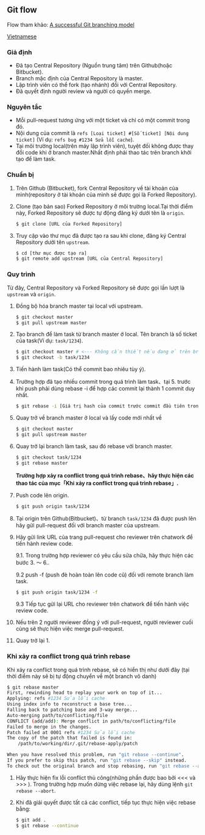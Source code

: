 ## Git flow

Flow tham khảo: [A successful Git branching model](http://nvie.com/posts/a-successful-git-branching-model/)

[Vietnamese](https://viblo.asia/kanamikiii/posts/ZabG9zy4vzY6)

### Giả định
* Đã tạo Central Repository (Nguồn trung tâm) trên Github(hoặc Bitbucket).
* Branch mặc định của Central Repository là master.
* Lập trình viên có thể  fork (tạo nhánh) đối với Central Repository.
* Đã quyết định người review và người có quyền merge.

### Nguyên tắc
* Mỗi pull-request tương ứng với một ticket và chỉ có một commit trong đó.
* Nội dung của commit là `refs [Loại ticket] #[Số ticket] [Nội dung ticket]` (Ví dụ: `refs bug #1234 Sửa lỗi cache`).
* Tại môi trường local(trên máy lập trình viên), tuyệt đối không được thay đổi code khi ở branch master.Nhất định phải thao tác trên branch khởi tạo để làm task.

### Chuẩn bị

1. Trên Github (Bitbucket), fork Central Repository về tài khoản của mình(repository ở tài khoản của mình sẽ được gọi là Forked Repository).

2. Clone (tạo bản sao) Forked Repository ở môi trường local.Tại thời điểm này, Forked Repository sẽ được tự động đăng ký dưới tên là `origin`.
    ```sh
    $ git clone [URL của Forked Repository]
    ```

3. Truy cập vào thư mục đã được tạo ra sau khi clone, đăng ký Central Repository dưới tên `upstream`.
    ```sh
    $ cd [thư mục được tạo ra]
    $ git remote add upstream [URL của Central Repository]
    ```

### Quy trình

Từ đây, Central Repository và Forked Repository sẽ được gọi lần lượt là `upstream` và `origin`.

1. Đồng bộ hóa branch master tại local với upstream.
    ```sh
    $ git checkout master
    $ git pull upstream master
    ```

2. Tạo branch để làm task từ branch master ở local. Tên branch là số ticket của task(Ví dụ: `task/1234`).
    ```sh
    $ git checkout master # <--- Không cần thiết nếu đang ở trên branch master
    $ git checkout -b task/1234
    ```

3. Tiến hành làm task(Có thể commit bao nhiêu tùy ý).

4. Trường hợp đã tạo nhiều commit trong quá trình làm task、tại 5. trước khi push phải dùng rebase -i để hợp các commit lại thành 1 commit duy nhất.
    ```sh
    $ git rebase -i [Giá trị hash của commit trước commit đầu tiên trong quá trình làm task]
    ```

5. Quay trở về branch master ở local và lấy code mới nhất về

    ```sh
    $ git checkout master
    $ git pull upstream master
    ```

6. Quay trở lại branch làm task, sau đó rebase với branch master.

    ```sh
    $ git checkout task/1234
    $ git rebase master
    ```
    **Trường hợp xảy ra conflict trong quá trình rebase、hãy thực hiện các thao tác của mục「Khi xảy ra conflict trong quá trình rebase」.**

7. Push code lên origin.

    ```sh
    $ git push origin task/1234
    ```

8. Tại origin trên Github(Bitbucket)、từ branch `task/1234` đã được push lên hãy gửi pull-request đối với branch master của upstream.

9. Hãy gửi link URL của trang pull-request cho reviewer trên chatwork để tiến hành review code.

    9.1. Trong trường hợp reviewer có yêu cầu sửa chữa, hãy thực hiện các bước 3. 〜 6..

    9.2 push -f (push đè hoàn toàn lên code cũ) đối với remote branch làm task.
    ```sh
    $ git push origin task/1234 -f
    ```

    9.3 Tiếp tục gửi lại URL cho reviewer trên chatwork để tiến hành việc review code.

10. Nếu trên 2 người reviewer đồng ý với pull-request, người reviewer cuối cùng sẽ thực hiện việc merge pull-request.
11. Quay trở lại 1.

### Khi xảy ra conflict trong quá trình rebase

Khi xảy ra conflict trong quá trình rebase, sẽ có hiển thị như dưới đây (tại thời điểm này sẽ bị tự động chuyển về một branch vô danh)
```sh
$ git rebase master
First, rewinding head to replay your work on top of it...
Applying: refs #1234 Sửa lỗi cache
Using index info to reconstruct a base tree...
Falling back to patching base and 3-way merge...
Auto-merging path/to/conflicting/file
CONFLICT (add/add): Merge conflict in path/to/conflicting/file
Failed to merge in the changes.
Patch failed at 0001 refs #1234 Sửa lỗi cache
The copy of the patch that failed is found in:
    /path/to/working/dir/.git/rebase-apply/patch

When you have resolved this problem, run "git rebase --continue".
If you prefer to skip this patch, run "git rebase --skip" instead.
To check out the original branch and stop rebasing, run "git rebase --abort".
```

1. Hãy thực hiện fix lỗi conflict thủ công(những phần được bao bởi <<< và >>> ).
Trong trường hợp muốn dừng việc rebase lại, hãy dùng lệnh `git rebase --abort`.

2. Khi đã giải quyết được tất cả các conflict, tiếp tục thực hiện việc rebase bằng:

    ```sh
    $ git add .
    $ git rebase --continue
    ```
